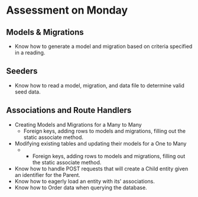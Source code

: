 # Assessment on Monday

## Models & Migrations
- Know how to generate a model and migration based on criteria specified in a reading.

## Seeders
- Know how to read a model, migration, and data file to determine valid seed data.

## Associations and Route Handlers
- Creating Models and Migrations for a Many to Many
  - Foreign keys, adding rows to models and migrations, filling out the static associate method.
- Modifying existing tables and updating their models for a One to Many
  - - Foreign keys, adding rows to models and migrations, filling out the static associate method.
- Know how to handle POST requests that will create a Child entity given an identifier for the Parent.
- Know how to eagerly load an entity with its' associations.
- Know how to Order data when querying the database.
